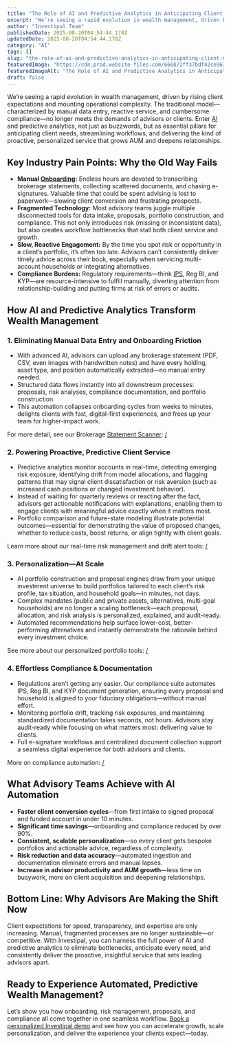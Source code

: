 ```yaml
---
title: "The Role of AI and Predictive Analytics in Anticipating Client Needs in Wealth Management"
excerpt: "We’re seeing a rapid evolution in wealth management, driven by rising client expectations and mounting operational complexity."
author: "Investipal Team"
publishedDate: 2025-08-20T04:54:44.178Z
updatedDate: 2025-08-20T04:54:44.178Z
category: "AI"
tags: []
slug: "the-role-of-ai-and-predictive-analytics-in-anticipating-client-needs-in-wealth-management"
featuredImage: "https://cdn.prod.website-files.com/666872ff37bdf42ce9637d77/68a55513095e5105f1bb809a_pexels-photo-7567591.jpeg"
featuredImageAlt: "The Role of AI and Predictive Analytics in Anticipating Client Needs in Wealth Management"
draft: false
---
```

<p>We’re seeing a rapid evolution in wealth management, driven by rising client expectations and mounting operational complexity. The traditional model—characterized by manual data entry, reactive service, and cumbersome compliance—no longer meets the demands of advisors or clients. Enter <a href="/blog/ai">AI</a> and predictive analytics, not just as buzzwords, but as essential pillars for anticipating client needs, streamlining workflows, and delivering the kind of proactive, personalized service that grows AUM and deepens relationships.</p>

<h2>Key Industry Pain Points: Why the Old Way Fails</h2>
<ul><li><strong>Manual <a href="/blog/onboarding">Onboarding</a>:</strong> Endless hours are devoted to transcribing brokerage statements, collecting scattered documents, and chasing e-signatures. Valuable time that could be spent advising is lost to paperwork—slowing client conversion and frustrating prospects.</li><li><strong>Fragmented Technology:</strong> Most advisory teams juggle multiple disconnected tools for data intake, proposals, portfolio construction, and compliance. This not only introduces risk (missing or inconsistent data), but also creates workflow bottlenecks that stall both client service and growth.</li><li><strong>Slow, Reactive Engagement:</strong> By the time you spot risk or opportunity in a client’s portfolio, it’s often too late. Advisors can’t consistently deliver timely advice across their book, especially when servicing multi-account households or integrating alternatives.</li><li><strong>Compliance Burdens:</strong> Regulatory requirements—think <a href="/features/investment-policy-statements">IPS</a>, Reg BI, and KYP—are resource-intensive to fulfill manually, diverting attention from relationship-building and putting firms at risk of errors or audits.</li></ul>

<h2>How AI and Predictive Analytics Transform Wealth Management</h2>

<h3>1. Eliminating Manual Data Entry and Onboarding Friction</h3>
<ul><li>With advanced AI, advisors can upload any brokerage statement (PDF, CSV, even images with handwritten notes) and have every holding, asset type, and position automatically extracted—no manual entry needed.</li><li>Structured data flows instantly into all downstream processes: proposals, risk analyses, compliance documentation, and portfolio construction.</li><li>This automation collapses onboarding cycles from weeks to minutes, delights clients with fast, digital-first experiences, and frees up your team for higher-impact work.</li></ul>
<p>For more detail, see our Brokerage <a href="/features/automated-statement-scanner">Statement Scanner</a>: <a href="/">/</a></p>

<h3>2. Powering Proactive, Predictive Client Service</h3>
<ul><li>Predictive analytics monitor accounts in real-time, detecting emerging risk exposure, identifying drift from model allocations, and flagging patterns that may signal client dissatisfaction or risk aversion (such as increased cash positions or changed investment behavior).</li><li>Instead of waiting for quarterly reviews or reacting after the fact, advisors get actionable notifications with explanations, enabling them to engage clients with meaningful advice exactly when it matters most.</li><li>Portfolio comparison and future-state modeling illustrate potential outcomes—essential for demonstrating the value of proposed changes, whether to reduce costs, boost returns, or align tightly with client goals.</li></ul>
<p>Learn more about our real-time risk management and drift alert tools: <a href="/">/</a></p>

<h3>3. Personalization—At Scale</h3>
<ul><li>AI portfolio construction and proposal engines draw from your unique investment universe to build portfolios tailored to each client’s risk profile, tax situation, and household goals—in minutes, not days.</li><li>Complex mandates (public and private assets, alternatives, multi-goal households) are no longer a scaling bottleneck—each proposal, allocation, and risk analysis is personalized, explained, and audit-ready.</li><li>Automated recommendations help surface lower-cost, better-performing alternatives and instantly demonstrate the rationale behind every investment choice.</li></ul>
<p>See more about our personalized portfolio tools: <a href="/">/</a></p>

<h3>4. Effortless Compliance & Documentation</h3>
<ul><li>Regulations aren’t getting any easier. Our compliance suite automates IPS, Reg BI, and KYP document generation, ensuring every proposal and household is aligned to your fiduciary obligations—without manual effort.</li><li>Monitoring portfolio drift, tracking risk exposures, and maintaining standardized documentation takes seconds, not hours. Advisors stay audit-ready while focusing on what matters most: delivering value to clients.</li><li>Full e-signature workflows and centralized document collection support a seamless digital experience for both advisors and clients.</li></ul>
<p>More on compliance automation: <a href="/">/</a></p>

<h2>What Advisory Teams Achieve with AI Automation</h2>
<ul><li><strong>Faster client conversion cycles</strong>—from first intake to signed proposal and funded account in under 10 minutes.</li><li><strong>Significant time savings</strong>—onboarding and compliance reduced by over 90%.</li><li><strong>Consistent, scalable personalization</strong>—so every client gets bespoke portfolios and actionable advice, regardless of complexity.</li><li><strong>Risk reduction and data accuracy</strong>—automated ingestion and documentation eliminate errors and manual lapses.</li><li><strong>Increase in advisor productivity and AUM growth</strong>—less time on busywork, more on client acquisition and deepening relationships.</li></ul>

<h2>Bottom Line: Why Advisors Are Making the Shift Now</h2>
<p>Client expectations for speed, transparency, and expertise are only increasing. Manual, fragmented processes are no longer sustainable—or competitive. With Investipal, you can harness the full power of AI and predictive analytics to eliminate bottlenecks, anticipate every need, and consistently deliver the proactive, insightful service that sets leading advisors apart.</p>

<h2>Ready to Experience Automated, Predictive Wealth Management?</h2>
<p>Let’s show you how onboarding, risk management, proposals, and compliance all come together in one seamless workflow. <a href="/">Book a personalized Investipal demo</a> and see how you can accelerate growth, scale personalization, and deliver the experience your clients expect—today.</p>